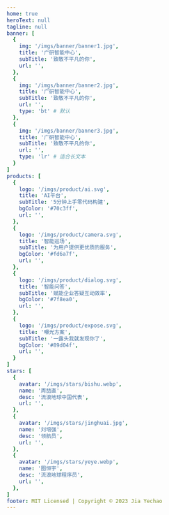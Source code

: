 ```yaml
---
home: true
heroText: null
tagline: null
banner: [
  {
    img: '/imgs/banner/banner1.jpg',
    title: '广研智能中心',
    subTitle: '致敬不平凡的你',
    url: '',
  },
  {
    img: '/imgs/banner/banner2.jpg',
    title: '广研智能中心',
    subTitle: '致敬不平凡的你',
    url: '',
    type: 'bt' # 默认
  },
  {
    img: '/imgs/banner/banner3.jpg',
    title: '广研智能中心',
    subTitle: '致敬不平凡的你',
    url: '',
    type: 'lr' # 适合长文本
  }
]
products: [
  {
    logo: '/imgs/product/ai.svg',
    title: 'AI平台',
    subTitle: '5分钟上手零代码构建',
    bgColor: '#70c3ff',
    url: '',
  },
  {
    logo: '/imgs/product/camera.svg',
    title: '智能巡场',
    subTitle: '为用户提供更优质的服务',
    bgColor: '#fd6a7f',
    url: '',
  },
  {
    logo: '/imgs/product/dialog.svg',
    title: '智能问答',
    subTitle: '赋能企业答疑互动效率',
    bgColor: '#7f8ea0',
    url: '',
  },
  {
    logo: '/imgs/product/expose.svg',
    title: '曝光方案',
    subTitle: '一露头我就发现你了',
    bgColor: '#89d04f',
    url: '',
  }
]
stars: [
  {
    avatar: '/imgs/stars/bishu.webp',
    name: '周喆直',
    desc: '流浪地球中国代表',
    url: '',
  },
  {
    avatar: '/imgs/stars/jinghuai.jpg',
    name: '刘培强',
    desc: '领航员',
    url: '',
  },
  {
    avatar: '/imgs/stars/yeye.webp',
    name: '图恒宇',
    desc: '流浪地球程序员',
    url: '',
  },
]
footer: MIT Licensed | Copyright © 2023 Jia Yechao
---
```


<Banner />

<div class="container">

<section class="banner-container">
  <SectionHeader title="OpenSource / 开源项目" subTitle="种类众多的开源项目，让你爱不释手"></SectionHeader>
  <OpenProduct></OpenProduct>
</section>

<section>
  <SectionHeader title="Blog / 博客" subTitle="最新技术发展,业界前沿博客"></SectionHeader>
  <div>
    <BlogPre></BlogPre>
  </div>
</section>

<section>
  <SectionHeader title="SuperStar / 超级明星" subTitle="技术达人，最强大脑，前端先驱"></SectionHeader>
  <SuperStar></SuperStar>
</section>

</div>

<script>
export default {
  mounted () {
    new window.WOW().init();
  }
}
  
</script>

<style lang="styl" scoped>
  .container
    padding-left 20px 
    padding-right 20px 
    .banner-container
      margin-bottom 40px
</style>